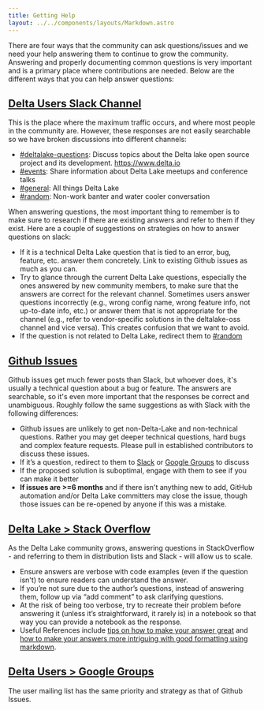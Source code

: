 ```yaml
---
title: Getting Help
layout: ../../components/layouts/Markdown.astro
---
```


There are four ways that the community can ask questions/issues and we need your help answering them to continue to grow the community. Answering and properly documenting common questions is very important and is a primary place where contributions are needed. Below are the different ways that you can help answer questions:

## [Delta Users Slack Channel](https://go.delta.io/slack)

This is the place where the maximum traffic occurs, and where most people in the community are. However, these responses are not easily searchable so we have broken discussions into different channels:

- [#deltalake-questions](https://delta-users.slack.com/archives/CJ70UCSHM): Discuss topics about the Delta lake open source project and its development. https://www.delta.io
- [#events](https://delta-users.slack.com/archives/CM7HUSLSG): Share information about Delta Lake meetups and conference talks
- [#general](https://delta-users.slack.com/archives/CG9LR6LN4): All things Delta Lake
- [#random](https://delta-users.slack.com/archives/CG9LR6M4G): Non-work banter and water cooler conversation

When answering questions, the most important thing to remember is to make sure to research if there are existing answers and refer to them if they exist. Here are a couple of suggestions on strategies on how to answer questions on slack:

- If it is a technical Delta Lake question that is tied to an error, bug, feature, etc. answer them concretely. Link to existing Github issues as much as you can.
- Try to glance through the current Delta Lake questions, especially the ones answered by new community members, to make sure that the answers are correct for the relevant channel. Sometimes users answer questions incorrectly (e.g., wrong config name, wrong feature info, not up-to-date info, etc.) or answer them that is not appropriate for the channel (e.g., refer to vendor-specific solutions in the deltalake-oss channel and vice versa). This creates confusion that we want to avoid.
- If the question is not related to Delta Lake, redirect them to [#random](https://delta-users.slack.com/archives/CG9LR6M4G)

## [Github Issues](https://github.com/delta-io/delta/issues)

Github issues get much fewer posts than Slack, but whoever does, it's usually a technical question about a bug or feature. The answers are searchable, so it's even more important that the responses be correct and unambiguous. Roughly follow the same suggestions as with Slack with the following differences:

- Github issues are unlikely to get non-Delta-Lake and non-technical questions. Rather you may get deeper technical questions, hard bugs and complex feature requests. Please pull in established contributors to discuss these issues.
- If it’s a question, redirect to them to [Slack](https://go.delta.io/slack) or [Google Groups](https://groups.google.com/g/delta-users) to discuss
- If the proposed solution is suboptimal, engage with them to see if you can make it better
- **If issues are >=6 months** and if there isn't anything new to add, GitHub automation and/or Delta Lake committers may close the issue, though those issues can be re-opened by anyone if this was a mistake.

## [Delta Lake > Stack Overflow](https://stackoverflow.com/questions/tagged/delta-lake)

As the Delta Lake community grows, answering questions in StackOverflow - and referring to them in distribution lists and Slack - will allow us to scale.

- Ensure answers are verbose with code examples (even if the question isn't) to ensure readers can understand the answer.
- If you’re not sure due to the author’s questions, instead of answering them, follow up via “add comment” to ask clarifying questions.
- At the risk of being too verbose, try to recreate their problem before answering it (unless it’s straightforward, it rarely is) in a notebook so that way you can provide a notebook as the response.
- Useful References include [tips on how to make your answer great](https://stackoverflow.com/help/how-to-answer) and [how to make your answers more intriguing with good formatting using markdown](https://stackoverflow.com/editing-help).

## [Delta Users > Google Groups](https://groups.google.com/g/delta-users)

The user mailing list has the same priority and strategy as that of Github Issues.
